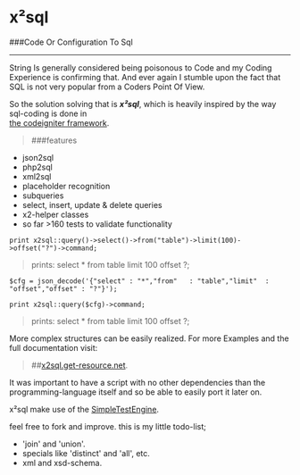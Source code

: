 					
x²sql
======
###Code Or Configuration To Sql

-----

String Is generally considered being poisonous to Code and my Coding Experience is confirming that.
And ever again I stumble upon the fact that SQL is not very popular from a Coders Point Of View.

So the solution solving that is ***x²sql***, which is heavily inspired by the way sql-coding is done in  
[the codeigniter framework](http://codeigniter.org). 

>###features

+ json2sql
+ php2sql
+ xml2sql
+ placeholder recognition
+ subqueries
+ select, insert, update & delete queries
+ x2-helper classes
+ so far >160 tests to validate functionality

 `print x2sql::query()->select()->from("table")->limit(100)->offset("?")->command;`

  >prints: select * from table limit 100 offset ?;

 `$cfg = json_decode('{"select" : "*","from"   : "table","limit"  : "offset","offset" : "?"}');`

 `print x2sql::query($cfg)->command;`

 >prints: select * from table limit 100 offset ?;

More complex structures can be easily realized.
For more Examples and the full documentation visit:

>##[x2sql.get-resource.net](http://x2sql.get-resource.net).

It was important to have a script with no other dependencies than the programming-language 
itself and so be able to easily port it later on.

x²sql make use of the [SimpleTestEngine](http://simpletest.org).


feel free to fork and improve.
this is my little todo-list;

 + 'join' and 'union'.
 + specials like   'distinct' and 'all', etc.
 + xml and xsd-schema.
					